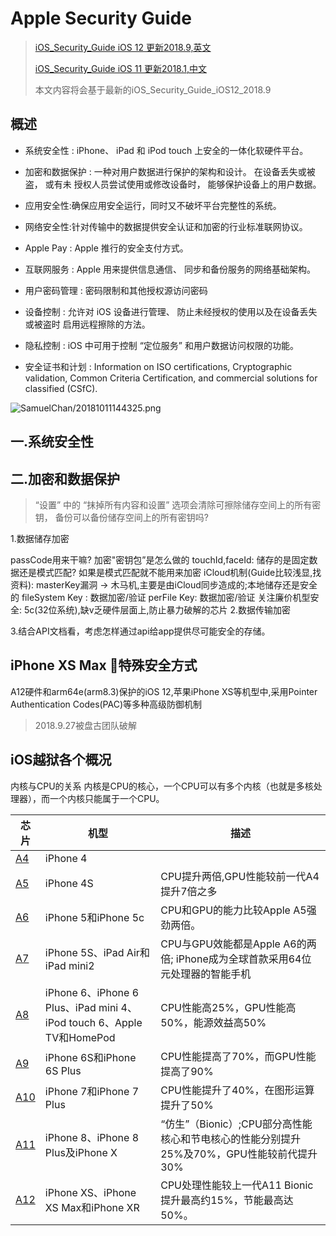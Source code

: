 # Apple Security Guide

> [iOS_Security_Guide iOS 12 更新2018.9,英文](https://www.apple.com/business/site/docs/iOS_Security_Guide.pdf)
>
> [iOS_Security_Guide iOS 11 更新2018.1,中文](https://www.apple.com/cn/business/site/docs/iOS_Security_Guide.pdf)
>
> 本文内容将会基于最新的iOS_Security_Guide_iOS12_2018.9

## 概述

- 系统安全性 : iPhone、 iPad 和 iPod touch 上安全的一体化软硬件平台。

- 加密和数据保护 : 一种对用户数据进行保护的架构和设计。 在设备丢失或被盗， 或有未 授权人员尝试使用或修改设备时， 能够保护设备上的用户数据。

- 应用安全性:确保应用安全运行，同时又不破坏平台完整性的系统。

- 网络安全性:针对传输中的数据提供安全认证和加密的行业标准联网协议。

- Apple Pay : Apple 推行的安全支付方式。

- 互联网服务 : Apple 用来提供信息通信、 同步和备份服务的网络基础架构。

- 用户密码管理 : 密码限制和其他授权源访问密码

- 设备控制 : 允许对 iOS 设备进行管理、 防止未经授权的使用以及在设备丢失或被盗时 启用远程擦除的方法。

- 隐私控制 : iOS 中可用于控制 “定位服务” 和用户数据访问权限的功能。

- 安全证书和计划 : Information on ISO certifications, Cryptographic validation, Common Criteria Certification, and commercial solutions for classified (CSfC).

![SamuelChan/20181011144325.png](http://ormqbgzmy.bkt.clouddn.com/SamuelChan/20181011144325.png)

## 一.系统安全性

## 二.加密和数据保护

> “设置” 中的 “抹掉所有内容和设置” 选项会清除可擦除储存空间上的所有密钥， 备份可以备份储存空间上的所有密钥吗?



1.数据储存加密

passCode用来干嘛? 加密"密钥包”是怎么做的
touchId,faceId: 储存的是固定数据还是模式匹配? 如果是模式匹配就不能用来加密
iCloud机制(Guide比较浅显,找资料): masterKey漏洞 → 木马机,主要是由iCloud同步造成的;本地储存还是安全的
fileSystem Key : 数据加密/验证
perFile Key: 数据加密/验证
关注廉价机型安全: 5c(32位系统),缺v乏硬件层面上,防止暴力破解的芯片
2.数据传输加密

3.结合API文档看，考虑怎样通过api给app提供尽可能安全的存储。

## iPhone XS Max 特殊安全方式

A12硬件和arm64e(arm8.3)保护的iOS 12,苹果iPhone XS等机型中,采用Pointer Authentication Codes(PAC)等多种高级防御机制

> 2018.9.27被盘古团队破解

## iOS越狱各个概况


内核与CPU的关系
内核是CPU的核心，一个CPU可以有多个内核（也就是多核处理器），而一个内核只能属于一个CPU。


芯片 | 机型 | 描述
---------|----------|---------
 [A4](https://zh.wikipedia.org/wiki/Apple_A4) | iPhone 4 | 
 [A5](https://zh.wikipedia.org/wiki/Apple_A5) | iPhone 4S | CPU提升两倍,GPU性能较前一代A4提升7倍之多
 [A6](https://zh.wikipedia.org/wiki/Apple_A6) | iPhone 5和iPhone 5c | CPU和GPU的能力比较Apple A5强劲两倍。
 [A7](https://zh.wikipedia.org/wiki/Apple_A7) | iPhone 5S、iPad Air和iPad mini2 | CPU与GPU效能都是Apple A6的两倍; iPhone成为全球首款采用64位元处理器的智能手机
 [A8](https://zh.wikipedia.org/wiki/Apple_A8) | iPhone 6、iPhone 6 Plus、iPad mini 4、iPod touch 6、Apple TV和HomePod | CPU性能高25%，GPU性能高50%，能源效益高50%
 [A9](https://zh.wikipedia.org/wiki/Apple_A9) | iPhone 6S和iPhone 6S Plus | CPU性能提高了70%，而GPU性能提高了90%
 [A10](https://zh.wikipedia.org/wiki/Apple_A10_Fusion) | iPhone 7和iPhone 7 Plus | CPU性能提升了40%，在图形运算提升了50%
 [A11](https://zh.wikipedia.org/wiki/Apple_A11_Bionic) | iPhone 8、iPhone 8 Plus及iPhone X |  “仿生”（Bionic）;CPU部分高性能核心和节电核心的性能分别提升25%及70%，GPU性能较前代提升30%
 [A12](https://zh.wikipedia.org/wiki/Apple_A12_Bionic) | iPhone XS、iPhone XS Max和iPhone XR | CPU处理性能较上一代A11 Bionic提升最高约15%，节能最高达50%。
